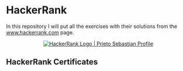 # HackerRank

In this repository I will put all the exercises with their solutions from the www.hackerrank.com page.

<p align="center">
    <a href="https://www.hackerrank.com/sebastianprieto1">
        <img alt="HackerRank Logo | Prieto Sebastian Profile" src="https://hrcdn.net/fcore/assets/brand/typemark_60x200-7435b42d20.svg" >
    </a>
</p>

## HackerRank Certificates

<a href="https://github.com/SebaGPDev/HackerRank/blob/0440d2fcd58c4cdf06978121a1c8511948937e33/Skills%20Certification/JavaScript(Basic).png">
    <img src="https://github.com/nathan-abela/HackerRank-Solutions/blob/4a929935148db493057dd3a5a88e77efcc0fd086/Badges/10_days_of_javascript_5_star.png" alt="JavaScript (Basic) Certificate/>
</a>
